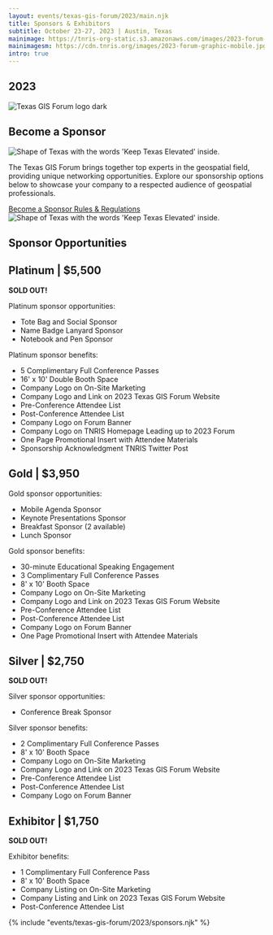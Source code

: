 ```yaml
---
layout: events/texas-gis-forum/2023/main.njk
title: Sponsors & Exhibitors
subtitle: October 23-27, 2023 | Austin, Texas
mainimage: https://tnris-org-static.s3.amazonaws.com/images/2023-forum-graphic.png
mainimagesm: https://cdn.tnris.org/images/2023-forum-graphic-mobile.jpg
intro: true
---
```

<head>
<link rel="preconnect" href="https://fonts.googleapis.com">
<link rel="preconnect" href="https://fonts.gstatic.com" crossorigin>
<link href="https://fonts.googleapis.com/css2?family=DM+Sans:ital,wght@0,400;0,500;0,700;1,400;1,500;1,700&display=swap" rel="stylesheet">
</head>

<section class="container-md hero">
  <div class="opaque-bg hero-content">
    <div class="hero-header">
      <div class="col">
        <h1>2023</h1>
        <div class="logo">
          <img src="https://tnris-org-static.s3.amazonaws.com/images/tx-gis-forum-dark.png" alt="Texas GIS Forum logo dark">
        </div>
        <h2>Become a Sponsor</h2>
      </div>
      <div class="forum-asset">
        <img class="forum-content" src="https://tnris-org-static.s3.amazonaws.com/images/2023-forum-asset-texas.png" alt="Shape of Texas with the words 'Keep Texas Elevated' inside.">
      </div>
    </div>
    <p class="lead">The Texas GIS Forum brings together top experts in the geospatial field, providing unique networking opportunities. Explore our sponsorship options below to showcase your company to a respected audience of geospatial professionals.</p>
    <div class="button-container">
      <a class="button-primary" 
        href="https://texasgisforum.wildapricot.org/event-5303892" target="_blank">
        Become a Sponsor
      </a>
      <a class="button-secondary"  
        href="https://cdn.tnris.org/documents/Rules_and_Regulations_2023.pdf" target="_blank">
        Rules &amp; Regulations
      </a>
    </div>
  </div>
  <div class="forum-asset">
    <img class="forum-content" src="https://tnris-org-static.s3.amazonaws.com/images/2023-forum-asset-texas.png" alt="Shape of Texas with the words 'Keep Texas Elevated' inside.">
  </div>
</section>
<section class="container-md opaque-bg">
  <h1 class="forum-h1">Sponsor Opportunities</h1>
  <div class="sponsor-card">
    <div class="sponsor-card-title">
      <h2 class="sold-out">Platinum | $5,500</h2>
      <p><strong>SOLD OUT!</strong></p>
    </div>
    <p>Platinum sponsor opportunities:</p>
    <ul>
      <li class="sold-out">Tote Bag and Social Sponsor </li>
      <li class="sold-out">Name Badge Lanyard Sponsor</li>
      <li class="sold-out">Notebook and Pen Sponsor</li>
    </ul>
    <p>Platinum sponsor benefits:</p>
    <ul class="sponsor-benefits">
      <li>5 Complimentary Full Conference Passes</li> 
      <li>16' x 10' Double Booth Space</li> 
      <li>Company Logo on On-Site Marketing</li>
      <li>Company Logo and Link on 2023 Texas GIS Forum Website</li>
      <li>Pre-Conference Attendee List</li>  
      <li>Post-Conference Attendee List</li> 
      <li>Company Logo on Forum Banner</li> 
      <li>Company Logo on TNRIS Homepage Leading up to 2023 Forum</li> 
      <li>One Page Promotional Insert with Attendee Materials</li> 
      <li>Sponsorship Acknowledgment TNRIS Twitter Post</li> 
    </ul>
  </div>
  <div class="sponsor-card">
    <div class="sponsor-card-title">
      <h2><strong>Gold</strong> | $3,950</h2>
    </div>
    <p>Gold sponsor opportunities:</p>
    <ul>
      <li class="sold-out">Mobile Agenda Sponsor</li>
      <li class="sold-out">Keynote Presentations Sponsor</li>
      <li>Breakfast Sponsor (2 available)</li>
      <li class="sold-out">Lunch Sponsor</li>
    </ul>
    <p>Gold sponsor benefits:</p>
    <ul class="sponsor-benefits">
      <li>30-minute Educational Speaking Engagement</li> 
      <li>3 Complimentary Full Conference Passes</li>
      <li>8' x 10' Booth Space</li> 
      <li>Company Logo on On-Site Marketing</li> 
      <li>Company Logo and Link on 2023 Texas GIS Forum Website</li>
      <li>Pre-Conference Attendee List</li>  
      <li>Post-Conference Attendee List</li> 
      <li>Company Logo on Forum Banner</li> 
      <li>One Page Promotional Insert with Attendee Materials</li> 
    </ul>
  </div>
  <div class="sponsor-card-container">
    <div class="sponsor-card">
      <div class="sponsor-card-title">
        <h2 class="sold-out">Silver | $2,750</h2>
        <p><strong>SOLD OUT!</strong></p>
      </div>
      <p>Silver sponsor opportunities:</p>
      <ul>
        <li class="sold-out">Conference Break Sponsor</li>
      </ul>
      <p>Silver sponsor benefits:</p>
      <ul>
        <li>2 Complimentary Full Conference Passes</li>  
        <li>8' x 10' Booth Space</li> 
        <li>Company Logo on On-Site Marketing</li> 
        <li>Company Logo and Link on 2023 Texas GIS Forum Website</li>
        <li>Pre-Conference Attendee List</li>  
        <li>Post-Conference Attendee List</li> 
        <li>Company Logo on Forum Banner</li>
      </ul>
    </div>
    <div class="sponsor-card">
      <div class="sponsor-card-title">
        <h2 class="sold-out">Exhibitor | $1,750</h2>
        <p><strong>SOLD OUT!</strong></p>
      </div>
      <p>Exhibitor benefits:</p>
      <ul>
        <li>1 Complimentary Full Conference Pass</li>  
        <li>8' x 10' Booth Space</li> 
        <li>Company Listing on On-Site Marketing</li> 
        <li>Company Listing and Link on 2023 Texas GIS Forum Website</li> 
        <li>Post-Conference Attendee List</li>
      </ul>
    </div>
  </div>
</section>
<section class="forum-sponsorlist">
  {% include "events/texas-gis-forum/2023/sponsors.njk" %}
</section>
